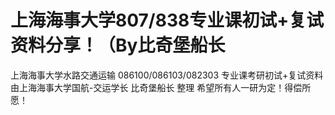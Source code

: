 # 上海海事大学807/838专业课初试+复试资料分享！（By比奇堡船长
上海海事大学水路交通运输 086100/086103/082303 专业课考研初试+复试资料
由上海海事大学国航-交运学长 比奇堡船长 整理
希望所有人一研为定！得偿所愿！
